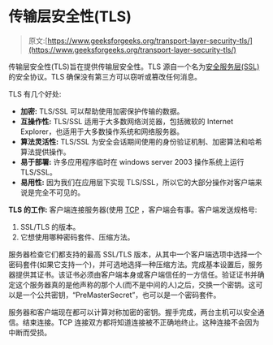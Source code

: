 # 传输层安全性(TLS)

> 原文:[https://www.geeksforgeeks.org/transport-layer-security-tls/](https://www.geeksforgeeks.org/transport-layer-security-tls/)

传输层安全性(TLS)旨在提供传输层安全性。TLS 源自一个名为[安全服务层(SSL)](https://www.geeksforgeeks.org/secure-socket-layer-ssl/) 的安全协议。TLS 确保没有第三方可以窃听或篡改任何消息。

TLS 有几个好处:

*   **加密:**
    TLS/SSL 可以帮助使用加密保护传输的数据。
*   **互操作性:**
    TLS/SSL 适用于大多数网络浏览器，包括微软的 Internet Explorer，也适用于大多数操作系统和网络服务器。
*   **算法灵活性:**
    TLS/SSL 为安全会话期间使用的身份验证机制、加密算法和哈希算法提供操作。
*   **易于部署:**
    许多应用程序临时在 windows server 2003 操作系统上运行 TLS/SSL。
*   **易用性:**
    因为我们在应用层下实现 TLS/SSL，所以它的大部分操作对客户端来说是完全不可见的。

**TLS 的工作:**
客户端连接服务器(使用 [TCP](https://www.geeksforgeeks.org/tcp-ip-model/) ，客户端会有事。客户端发送规格号:

1.  SSL/TLS 的版本。
2.  它想使用哪种密码套件、压缩方法。

服务器检查它们都支持的最高 SSL/TLS 版本，从其中一个客户端选项中选择一个密码套件(如果它支持一个)，并可选地选择一种压缩方法。完成基本设置后，服务器提供其证书。该证书必须由客户端本身或客户端信任的一方信任。验证证书并确定这个服务器真的是他声称的那个人(而不是中间的人)之后，交换一个密钥。这可以是一个公共密钥，“PreMasterSecret”，也可以是一个密码套件。

服务器和客户端现在都可以计算对称加密的密钥。握手完成，两台主机可以安全通信。结束连接。TCP 连接双方都将知道连接被不正确地终止。这种连接不会因为中断而受损。